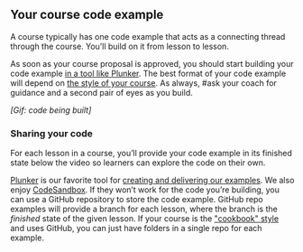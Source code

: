 ## Your course code example
A course typically has one code example that acts as a connecting thread through the course. You’ll build on it from lesson to lesson.

As soon as your course proposal is approved, you should start building your code example [in a tool like Plunker](https://paper.dropbox.com/doc/05-Sharing-your-code-XPt8sCs1hyoeAEuyK8aQr). The best format of your code example will depend on [the style of your course](https://paper.dropbox.com/doc/02-How-to-structure-your-course-YfYDW8HSjx7DsAEShXc4X). As always, #ask your coach for guidance and a second pair of eyes as you build.

*[Gif: code being built]*


### Sharing your code

For each lesson in a course, you’ll provide your code example in its finished state below the video so learners can explore the code on their own.

[Plunker](https://next.plnkr.co/) is our favorite tool for [creating and delivering our examples](https://paper.dropbox.com/doc/05-Sharing-your-code-XPt8sCs1hyoeAEuyK8aQr#q=how%20to%20structure). We also enjoy [CodeSandbox](https://codesandbox.io/). If they won’t work for the code you’re building, you can use a GitHub repository to store the code example. GitHub repo examples will provide a branch for each lesson, where the branch is the *finished* state of the given lesson. If your course is the ["cookbook" style](https://paper.dropbox.com/doc/02-How-to-structure-your-course-YfYDW8HSjx7DsAEShXc4X) and uses GitHub, you can just have folders in a single repo for each example.
